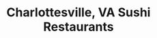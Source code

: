 ---
layout: city
title: Charlottesville, VA Sushi Restaurants
permalink: /virginia/charlottesville/
stateAbbr: VA
stateName: Virginia
cityName: Charlottesville
---